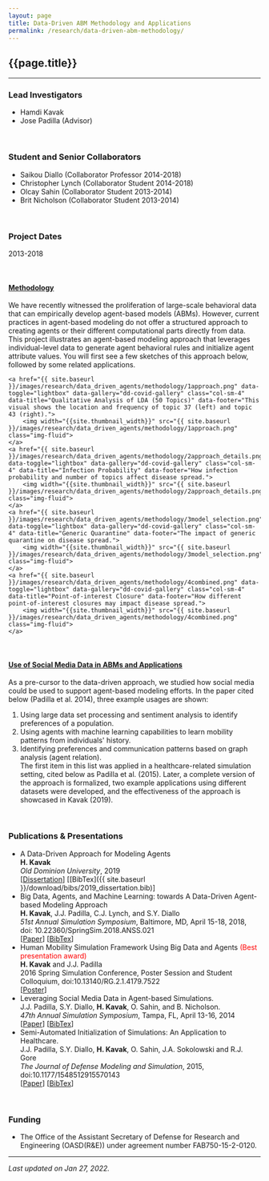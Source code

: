 ```yaml
---
layout: page
title: Data-Driven ABM Methodology and Applications
permalink: /research/data-driven-abm-methodology/
---
```


## {{page.title}}

<hr/>

### Lead Investigators
- Hamdi Kavak
- Jose Padilla (Advisor)

<br/>

### Student and Senior Collaborators
- Saikou Diallo (Collaborator Professor 2014-2018)
- Christopher Lynch (Collaborator Student 2014-2018)
- Olcay Sahin (Collaborator Student 2013-2014)
- Brit Nicholson (Collaborator Student 2013-2014)

<br/>

### Project Dates
2013-2018

<br/>

#### <u>Methodology</u>
We have recently witnessed the proliferation of large-scale behavioral data that can empirically develop agent-based models (ABMs). However,  current practices in agent-based modeling do not offer a structured approach to creating agents or their different computational parts directly from data. This project illustrates an agent-based modeling approach that leverages individual-level data to generate agent behavioral rules and initialize agent attribute values. You will first see a few sketches of this approach below, followed by some related applications.


<div id="dd-gallery">
        
    <a href="{{ site.baseurl }}/images/research/data_driven_agents/methodology/1approach.png" data-toggle="lightbox" data-gallery="dd-covid-gallery" class="col-sm-4" data-title="Qualitative Analysis of LDA (50 Topics)" data-footer="This visual shows the location and frequency of topic 37 (left) and topic 43 (right).">
        <img width="{{site.thumbnail_width}}" src="{{ site.baseurl }}/images/research/data_driven_agents/methodology/1approach.png" class="img-fluid">
    </a>
    <a href="{{ site.baseurl }}/images/research/data_driven_agents/methodology/2approach_details.png" data-toggle="lightbox" data-gallery="dd-covid-gallery" class="col-sm-4" data-title="Infection Probability" data-footer="How infection probability and number of topics affect disease spread.">
        <img width="{{site.thumbnail_width}}" src="{{ site.baseurl }}/images/research/data_driven_agents/methodology/2approach_details.png" class="img-fluid">
    </a>
    <a href="{{ site.baseurl }}/images/research/data_driven_agents/methodology/3model_selection.png" data-toggle="lightbox" data-gallery="dd-covid-gallery" class="col-sm-4" data-title="Generic Quarantine" data-footer="The impact of generic quarantine on disease spread.">
        <img width="{{site.thumbnail_width}}" src="{{ site.baseurl }}/images/research/data_driven_agents/methodology/3model_selection.png" class="img-fluid">
    </a>
    <a href="{{ site.baseurl }}/images/research/data_driven_agents/methodology/4combined.png" data-toggle="lightbox" data-gallery="dd-covid-gallery" class="col-sm-4" data-title="Point-of-interest Closure" data-footer="How different point-of-interest closures may impact disease spread.">
        <img width="{{site.thumbnail_width}}" src="{{ site.baseurl }}/images/research/data_driven_agents/methodology/4combined.png" class="img-fluid">
    </a>
</div>
<br/>

#### <u>Use of Social Media Data in ABMs and Applications</u>
As a pre-cursor to the data-driven approach, we studied how social media could be used to support agent-based modeling efforts. In the paper cited below (Padilla et al. 2014), three example usages are shown:
1. Using large data set processing and sentiment analysis to identify preferences of a population.
2. Using agents with machine learning capabilities to learn mobility patterns from individuals' history.
3. Identifying preferences and communication patterns based on graph analysis (agent relation).  
The first item in this list was applied in a healthcare-related simulation setting, cited below as Padilla et al. (2015). 
Later, a complete version of the approach is formalized, two example applications using different datasets were developed, and the effectiveness of the approach is showcased in Kavak (2019).

<br/>

### Publications & Presentations

- A Data-Driven Approach for Modeling Agents  
  <strong>H. Kavak</strong>   
  <em>Old Dominion University</em>, 2019  
  [[Dissertation](https://digitalcommons.odu.edu/cgi/viewcontent.cgi?article=1047&context=msve_etds)]
  [[BibTex]({{ site.baseurl }}/download/bibs/2019_dissertation.bib)]
- Big Data, Agents, and Machine Learning: towards A Data-Driven Agent-based Modeling Approach  
  <strong>H. Kavak</strong>, J.J. Padilla, C.J. Lynch, and S.Y. Diallo  
  <em>51st Annual Simulation Symposium</em>, Baltimore, MD, April 15-18, 2018, doi: 10.22360/SpringSim.2018.ANSS.021  
  [<a title="RG Archive" href="https://www.researchgate.net/publication/324941067_Big_Data_Agents_and_Machine_Learning_Towards_a_Data-Driven_Agent-Based_Modeling_Approach">Paper</a>]
  [<a title="BibTeX" href="{{ site.baseurl }}/download/bibs/2018_data_driven.bib">BibTex</a>]
- Human Mobility Simulation Framework Using Big Data and Agents <span style="color: red;">(Best presentation award)</span>  
  <strong>H. Kavak</strong> and J.J. Padilla   
  2016 Spring Simulation Conference, Poster Session and Student Colloquium,  doi:10.13140/RG.2.1.4179.7522  
  [<a title="RG Archive" href="https://www.researchgate.net/publication/299889096_Human_Mobility_Simulation_Framework_Using_Big_Data_and_Agents">Poster</a>]
- Leveraging Social Media Data in Agent-based Simulations.  
  J.J. Padilla, S.Y. Diallo, <strong>H. Kavak</strong>, O. Sahin, and B. Nicholson.  
  <em>47th Annual Simulation Symposium</em>, Tampa, FL, April 13-16, 2014  
  [<a title="RG Archive" href="https://www.researchgate.net/publication/269411592_Leveraging_Social_Media_Data_in_Agent-based_Simulations">Paper</a>]
  [<a title="BibTeX" href="{{ site.baseurl }}/download/bibs/2014_social_media.bib">BibTex</a>]
- Semi-Automated Initialization of Simulations: An Application to Healthcare.  
  J.J. Padilla, S.Y. Diallo, <strong>H. Kavak</strong>, O. Sahin,  J.A. Sokolowski and R.J. Gore  
  <em>The Journal of Defense Modeling and Simulation</em>, 2015,  doi:10.1177/1548512915570143   
  [<a title="RG Archive" href="https://www.researchgate.net/publication/272914554_Semi-automated_initialization_of_simulations_an_application_to_healthcare">Paper</a>]
  [<a title="BibTeX" href="{{ site.baseurl }}/download/bibs/2015_j_initialization.bib">BibTex</a>]

<br/>

### Funding
- The Office of the Assistant Secretary of Defense for Research and Engineering (OASD(R&E)) under agreement number
  FAB750-15-2-0120.
<hr/>

*Last updated on Jan 27, 2022.*


<script>
	  lightGallery(document.getElementById('dd-gallery'), {
	    thumbnail:true,
	    animateThumb: true,
	    showThumbByDefault: true
	}); 
	</script>